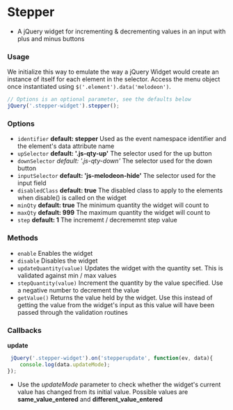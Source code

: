 # Stepper #
- A jQuery widget for incrementing & decrementing values in an input with plus and minus buttons 

### Usage ###
We initialize this way to emulate the way a jQuery Widget would create an instance of itself for each element in the selector. Access the menu object once instantiated using ```$('.element').data('melodeon')```.

```js
// Options is an optional parameter, see the defaults below
jQuery('.stepper-widget').stepper();
```


### Options

* `identifier` **default: stepper** Used as the event namespace identifier and the element's data attribute name
* `upSelector` **default: '.js-qty-up'** The selector used for the up button
* `downSelector` *default: '.js-qty-down'* The selector used for the down button
* `inputSelector` **default: 'js-melodeon-hide'** The selector used for the input field
* `disabledClass` **default: true** The disabled class to apply to the elements when disable() is called on the widget
* `minQty` **default: true** The minimum quantity the widget will count to
* `maxQty` **default: 999** The maximum quantity the widget will count to
* `step` **default: 1** The incrememt / decrememnt step value



### Methods ###

* `enable` Enables the widget
* `disable` Disables the widget
* `updateQuantity(value)`  Updates the widget with the quantity set. This is validated against min / max values
* `stepQuantity(value)` Increment the quantity by the value specified. Use a negative number to decrement the value
* `getValue()` Returns the value held by the widget. Use this instead of getting the value from the widget's input as this value will have been passed through the validation routines 

### Callbacks ###

**update**
```js
 jQuery('.stepper-widget').on('stepperupdate', function(ev, data){
    console.log(data.updateMode);
});
```
* Use the *updateMode* parameter to check whether the widget's current value has changed from its initial value. Possible values are **same_value_entered** and **different_value_entered** 
